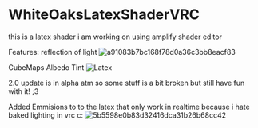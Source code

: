 # WhiteOaksLatexShaderVRC

this is a latex shader i am working on using  amplify shader editor 

Features: reflection of light
![a91083b7bc168f78d0a36c3bb8eacf83](https://user-images.githubusercontent.com/81419980/156875522-d0e62bf8-96fb-49c8-9240-f2800d9c998a.gif)

CubeMaps Albedo Tint
![Latex](https://user-images.githubusercontent.com/81419980/157113998-c1f2ce10-1896-4ad3-9c1f-a525ea7d3782.PNG)





2.0 update is in alpha atm so some stuff is a bit broken but still have fun with it! ;3

Added Emmisions to to the latex that only work in realtime because i hate baked lighting in vrc c:
![5b5598e0b83d32416dca31b26b68cc42](https://user-images.githubusercontent.com/81419980/157045660-e506b640-d99f-4cbc-bf4a-b93276594332.gif)
